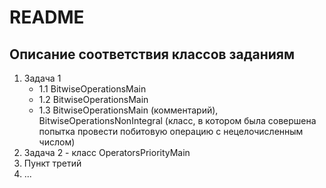 # README
## Описание соответствия классов заданиям

1. Задача 1
    - 1.1 BitwiseOperationsMain
    - 1.2 BitwiseOperationsMain
    - 1.3 BitwiseOperationsMain (комментарий), BitwiseOperationsNonIntegral (класс, в котором была совершена попытка провести побитовую операцию с нецелочисленным числом)
2. Задача 2 - класс OperatorsPriorityMain
3. Пункт третий
4. ...